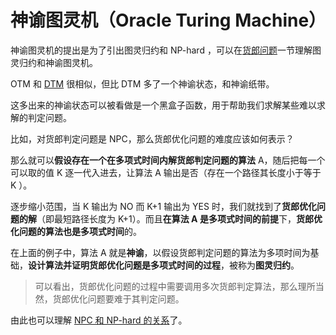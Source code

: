 # 神谕图灵机（Oracle Turing Machine）

神谕图灵机的提出是为了引出图灵归约和 NP-hard ，可以在[货郎问题](./../doc/tsp.html)一节理解图灵归约和神谕图灵机。

OTM 和 [DTM](./2.html) 很相似，但比 DTM 多了一个神谕状态，和神谕纸带。

这多出来的神谕状态可以被看做是一个黑盒子函数，用于帮助我们求解某些难以求解的判定问题。

比如，对货郎判定问题是 NPC，那么货郎优化问题的难度应该如何表示？

那么就可以**假设存在一个在多项式时间内解货郎判定问题的算法** A，随后把每一个可以取的值 K 逐一代入进去，让算法 A 输出是否（存在一个路径其长度小于等于 K ）。

逐步缩小范围，当 K 输出为 NO 而 K+1 输出为 YES 时，我们就找到了**货郎优化问题的解**（即最短路径长度为 K+1）。而且**在算法 A 是多项式时间的前提**下，**货郎优化问题的算法也是多项式时间**的。

在上面的例子中，算法 A 就是**神谕**，以假设货郎判定问题的算法为多项时间为基础，**设计算法并证明货郎优化问题是多项式时间的过程**，被称为**图灵归约**。

> 可以看出，货郎优化问题的过程中需要调用多次货郎判定算法，那么理所当然，货郎优化问题要难于其判定问题。

由此也可以理解 [NPC 和 NP-hard 的关系](./4.html)了。

